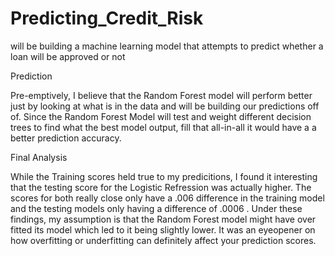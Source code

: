# Predicting_Credit_Risk
will be building a machine learning model that attempts to predict whether a loan will be approved or not

Prediction

Pre-emptively, I believe that the Random Forest model will perform better just by looking at what is in the data and will be building our predictions off of. Since the Random Forest Model will test and weight different decision trees to find what the best model output, fill that all-in-all it would have a a better prediction accuracy.

Final Analysis

While the Training scores held true to my predicitions, I found it interesting that the testing score for the Logistic Refression was actually higher. The scores for both really close only have a .006 difference in the training model and the testing models only having a difference of .0006 .  Under these findings, my assumption is that the Random Forest model might have over fitted its model which led to it being slightly lower. It was an eyeopener on how overfitting or underfitting can definitely affect your prediction scores.
